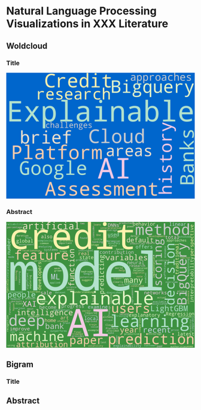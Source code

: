 # Natural Language Processing Visualizations in XXX Literature

## Woldcloud

### Title

![Title Word Cloud](title_wordcloud.png)

### Abstract

<img src="abstract_wordcould.png" alt="Abstract Word Cloud">


## Bigram 



### Title


##  Abstract
